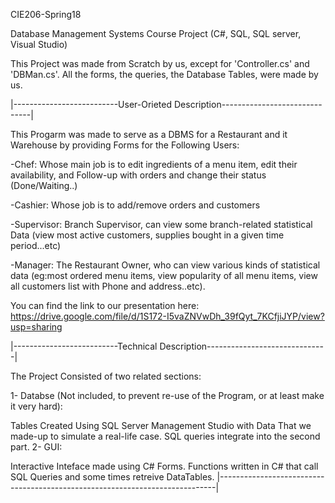 CIE206-Spring18

Database Management Systems Course Project (C#, SQL, SQL server, Visual Studio)

This Project was made from Scratch by us, except for 'Controller.cs' and 'DBMan.cs'. All the forms, the queries, the Database Tables, were made by us.

|--------------------------User-Orieted Description------------------------------|

This Progarm was made to serve as a DBMS for a Restaurant and it Warehouse by providing Forms for the Following Users:

-Chef: Whose main job is to edit ingredients of a menu item, edit their availability, and Follow-up with orders and change their status (Done/Waiting..)

-Cashier: Whose job is to add/remove orders and customers

-Supervisor: Branch Supervisor, can view some branch-related statistical Data (view most active customers, supplies bought in a given time period...etc)

-Manager: The Restaurant Owner, who can view various kinds of statistical data (eg:most ordered menu items, view popularity of all menu items, view all customers list with Phone and address..etc).

You can find the link to our presentation here: https://drive.google.com/file/d/1S172-I5vaZNVwDh_39fQyt_7KCfjiJYP/view?usp=sharing

|--------------------------Technical Description------------------------------|

The Project Consisted of two related sections:

1- Databse (Not included, to prevent re-use of the Program, or at least make it very hard):

Tables Created Using SQL Server Management Studio with Data That we made-up to simulate a real-life case.
SQL queries integrate into the second part.
2- GUI:

Interactive Inteface made using C# Forms.
Functions written in C# that call SQL Queries and some times retreive DataTables.
|-----------------------------------------------------------------------------|
